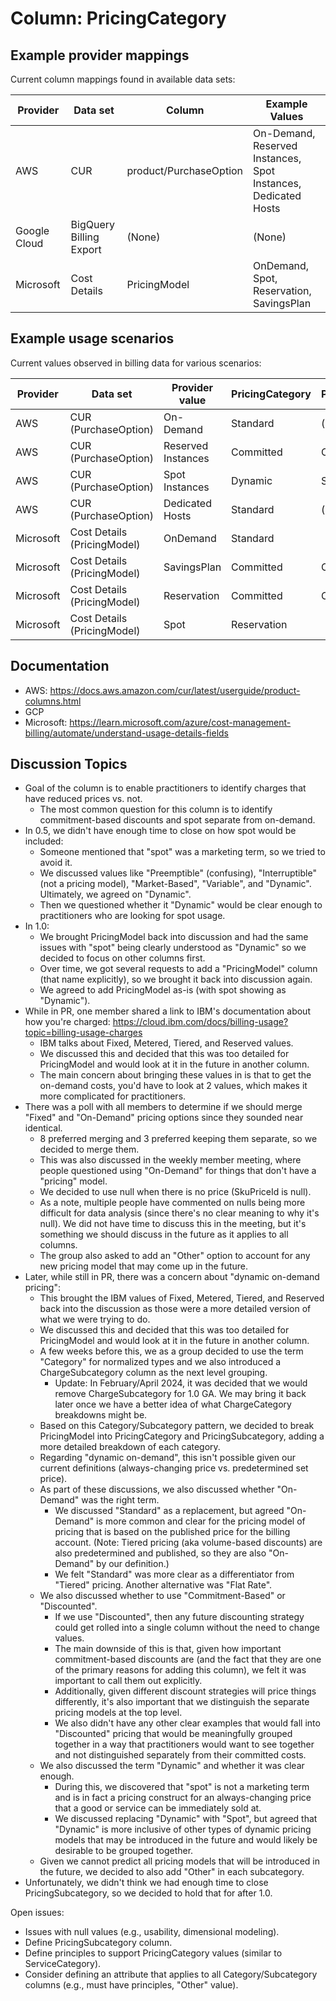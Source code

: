 # Column: PricingCategory

## Example provider mappings

Current column mappings found in available data sets:

| Provider     | Data set                | Column                 | Example Values                                                 |
| ------------ | ----------------------- | ---------------------- | -------------------------------------------------------------- |
| AWS          | CUR                     | product/PurchaseOption | On-Demand, Reserved Instances, Spot Instances, Dedicated Hosts |
| Google Cloud | BigQuery Billing Export | (None)                 | (None)                                                         |
| Microsoft    | Cost Details            | PricingModel           | OnDemand, Spot, Reservation, SavingsPlan                       |

## Example usage scenarios

Current values observed in billing data for various scenarios:

| Provider  | Data set                    | Provider value     | PricingCategory | PricingSubcategory |
| --------- | --------------------------- | ------------------ | --------------- | ------------------ |
| AWS       | CUR (PurchaseOption)        | On-Demand          | Standard        | (depends on usage) |
| AWS       | CUR (PurchaseOption)        | Reserved Instances | Committed       | Committed Usage    |
| AWS       | CUR (PurchaseOption)        | Spot Instances     | Dynamic         | Spot               |
| AWS       | CUR (PurchaseOption)        | Dedicated Hosts    | Standard        | (depends on usage) |
| Microsoft | Cost Details (PricingModel) | OnDemand           | Standard        |                    |
| Microsoft | Cost Details (PricingModel) | SavingsPlan        | Committed       | Committed Spend    |
| Microsoft | Cost Details (PricingModel) | Reservation        | Committed       | Committed Usage    |
| Microsoft | Cost Details (PricingModel) | Spot               | Reservation     |                    |

## Documentation

* AWS: https://docs.aws.amazon.com/cur/latest/userguide/product-columns.html
* GCP
* Microsoft: https://learn.microsoft.com/azure/cost-management-billing/automate/understand-usage-details-fields

## Discussion Topics

- Goal of the column is to enable practitioners to identify charges that have reduced prices vs. not.
  - The most common question for this column is to identify commitment-based discounts and spot separate from on-demand.
- In 0.5, we didn't have enough time to close on how spot would be included:
  - Someone mentioned that "spot" was a marketing term, so we tried to avoid it.
  - We discussed values like "Preemptible" (confusing), "Interruptible" (not a pricing model), "Market-Based", "Variable", and "Dynamic". Ultimately, we agreed on "Dynamic".
  - Then we questioned whether it "Dynamic" would be clear enough to practitioners who are looking for spot usage.
- In 1.0:
  - We brought PricingModel back into discussion and had the same issues with "spot" being clearly understood as "Dynamic" so we decided to focus on other columns first.
  - Over time, we got several requests to add a "PricingModel" column (that name explicitly), so we brought it back into discussion again.
  - We agreed to add PricingModel as-is (with spot showing as "Dynamic").
- While in PR, one member shared a link to IBM's documentation about how you're charged: https://cloud.ibm.com/docs/billing-usage?topic=billing-usage-charges
  - IBM talks about Fixed, Metered, Tiered, and Reserved values.
  - We discussed this and decided that this was too detailed for PricingModel and would look at it in the future in another column.
  - The main concern about bringing these values in is that to get the on-demand costs, you'd have to look at 2 values, which makes it more complicated for practitioners.
- There was a poll with all members to determine if we should merge "Fixed" and "On-Demand" pricing options since they sounded near identical.
  - 8 preferred merging and 3 preferred keeping them separate, so we decided to merge them.
  - This was also discussed in the weekly member meeting, where people questioned using "On-Demand" for things that don't have a "pricing" model.
  - We decided to use null when there is no price (SkuPriceId is null).
  - As a note, multiple people have commented on nulls being more difficult for data analysis (since there's no clear meaning to why it's null). We did not have time to discuss this in the meeting, but it's something we should discuss in the future as it applies to all columns.
  - The group also asked to add an "Other" option to account for any new pricing model that may come up in the future.
- Later, while still in PR, there was a concern about "dynamic on-demand pricing":
  - This brought the IBM values of Fixed, Metered, Tiered, and Reserved back into the discussion as those were a more detailed version of what we were trying to do.
  - We discussed this and decided that this was too detailed for PricingModel and would look at it in the future in another column.
  - A few weeks before this, we as a group decided to use the term "Category" for normalized types and we also introduced a ChargeSubcategory column as the next level grouping.
    - Update: In February/April 2024, it was decided that we would remove ChargeSubcategory for 1.0 GA. We may bring it back later once we have a better idea of what ChargeCategory breakdowns might be.
  - Based on this Category/Subcategory pattern, we decided to break PricingModel into PricingCategory and PricingSubcategory, adding a more detailed breakdown of each category.
  - Regarding "dynamic on-demand", this isn't possible given our current definitions (always-changing price vs. predetermined set price).
  - As part of these discussions, we also discussed whether "On-Demand" was the right term.
    - We discussed "Standard" as a replacement, but agreed "On-Demand" is more common and clear for the pricing model of pricing that is based on the published price for the billing account. (Note: Tiered pricing (aka volume-based discounts) are also predetermined and published, so they are also "On-Demand" by our definition.)
    - We felt "Standard" was more clear as a differentiator from "Tiered" pricing. Another alternative was "Flat Rate".
  - We also discussed whether to use "Commitment-Based" or "Discounted".
    - If we use "Discounted", then any future discounting strategy could get rolled into a single column without the need to change values.
    - The main downside of this is that, given how important commitment-based discounts are (and the fact that they are one of the primary reasons for adding this column), we felt it was important to call them out explicitly.
    - Additionally, given different discount strategies will price things differently, it's also important that we distinguish the separate pricing models at the top level.
    - We also didn't have any other clear examples that would fall into "Discounted" pricing that would be meaningfully grouped together in a way that practitioners would want to see together and not distinguished separately from their committed costs.
  - We also discussed the term "Dynamic" and whether it was clear enough.
    - During this, we discovered that "spot" is not a marketing term and is in fact a pricing construct for an always-changing price that a good or service can be immediately sold at.
    - We discussed replacing "Dynamic" with "Spot", but agreed that "Dynamic" is more inclusive of other types of dynamic pricing models that may be introduced in the future and would likely be desirable to be grouped together.
  - Given we cannot predict all pricing models that will be introduced in the future, we decided to also add "Other" in each subcategory.
- Unfortunately, we didn't think we had enough time to close PricingSubcategory, so we decided to hold that for after 1.0.

Open issues:

* Issues with null values (e.g., usability, dimensional modeling).
* Define PricingSubcategory column.
* Define principles to support PricingCategory values (similar to ServiceCategory).
* Consider defining an attribute that applies to all Category/Subcategory columns (e.g., must have principles, "Other" value).
